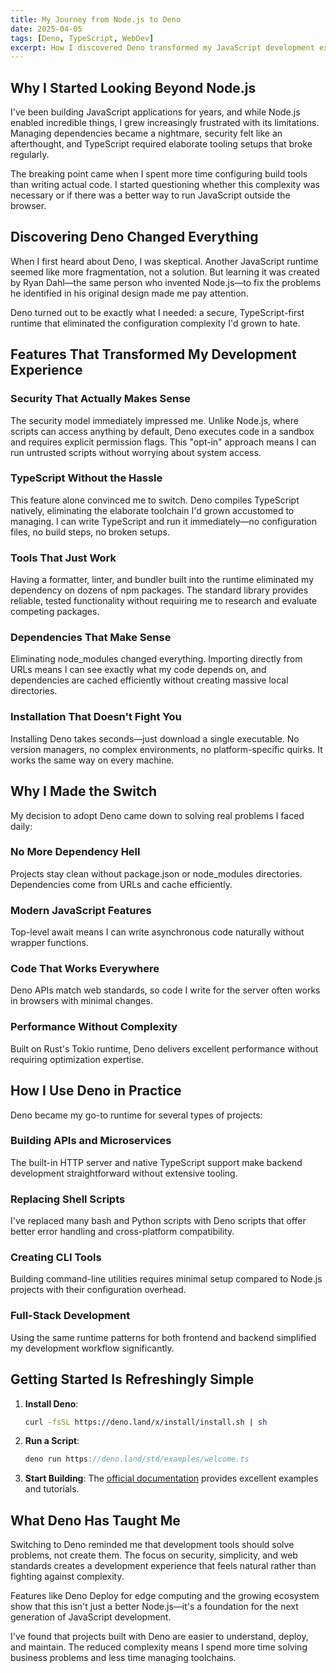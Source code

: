 ```yaml
---
title: My Journey from Node.js to Deno
date: 2025-04-05
tags: [Deno, TypeScript, WebDev]
excerpt: How I discovered Deno transformed my JavaScript development experience by solving the exact problems that frustrated me most about Node.js.
---
```


## Why I Started Looking Beyond Node.js

I've been building JavaScript applications for years, and while Node.js enabled incredible things, I grew increasingly frustrated with its limitations. Managing dependencies became a nightmare, security felt like an afterthought, and TypeScript required elaborate tooling setups that broke regularly.

The breaking point came when I spent more time configuring build tools than writing actual code. I started questioning whether this complexity was necessary or if there was a better way to run JavaScript outside the browser.

## Discovering Deno Changed Everything

When I first heard about Deno, I was skeptical. Another JavaScript runtime seemed like more fragmentation, not a solution. But learning it was created by Ryan Dahl—the same person who invented Node.js—to fix the problems he identified in his original design made me pay attention.

Deno turned out to be exactly what I needed: a secure, TypeScript-first runtime that eliminated the configuration complexity I'd grown to hate.

## Features That Transformed My Development Experience

### Security That Actually Makes Sense

The security model immediately impressed me. Unlike Node.js, where scripts can access anything by default, Deno executes code in a sandbox and requires explicit permission flags. This "opt-in" approach means I can run untrusted scripts without worrying about system access.

### TypeScript Without the Hassle

This feature alone convinced me to switch. Deno compiles TypeScript natively, eliminating the elaborate toolchain I'd grown accustomed to managing. I can write TypeScript and run it immediately—no configuration files, no build steps, no broken setups.

### Tools That Just Work

Having a formatter, linter, and bundler built into the runtime eliminated my dependency on dozens of npm packages. The standard library provides reliable, tested functionality without requiring me to research and evaluate competing packages.

### Dependencies That Make Sense

Eliminating node_modules changed everything. Importing directly from URLs means I can see exactly what my code depends on, and dependencies are cached efficiently without creating massive local directories.

### Installation That Doesn't Fight You

Installing Deno takes seconds—just download a single executable. No version managers, no complex environments, no platform-specific quirks. It works the same way on every machine.

## Why I Made the Switch

My decision to adopt Deno came down to solving real problems I faced daily:

### No More Dependency Hell
Projects stay clean without package.json or node_modules directories. Dependencies come from URLs and cache efficiently.

### Modern JavaScript Features
Top-level await means I can write asynchronous code naturally without wrapper functions.

### Code That Works Everywhere
Deno APIs match web standards, so code I write for the server often works in browsers with minimal changes.

### Performance Without Complexity
Built on Rust's Tokio runtime, Deno delivers excellent performance without requiring optimization expertise.

## How I Use Deno in Practice

Deno became my go-to runtime for several types of projects:

### Building APIs and Microservices
The built-in HTTP server and native TypeScript support make backend development straightforward without extensive tooling.

### Replacing Shell Scripts
I've replaced many bash and Python scripts with Deno scripts that offer better error handling and cross-platform compatibility.

### Creating CLI Tools
Building command-line utilities requires minimal setup compared to Node.js projects with their configuration overhead.

### Full-Stack Development
Using the same runtime patterns for both frontend and backend simplified my development workflow significantly.

## Getting Started Is Refreshingly Simple

1. **Install Deno**:

   ```bash
   curl -fsSL https://deno.land/x/install/install.sh | sh
   ```

2. **Run a Script**:

   ```typescript
   deno run https://deno.land/std/examples/welcome.ts
   ```

3. **Start Building**: The [official documentation](https://deno.land/manual) provides excellent examples and tutorials.

## What Deno Has Taught Me

Switching to Deno reminded me that development tools should solve problems, not create them. The focus on security, simplicity, and web standards creates a development experience that feels natural rather than fighting against complexity.

Features like Deno Deploy for edge computing and the growing ecosystem show that this isn't just a better Node.js—it's a foundation for the next generation of JavaScript development.

I've found that projects built with Deno are easier to understand, deploy, and maintain. The reduced complexity means I spend more time solving business problems and less time managing toolchains.